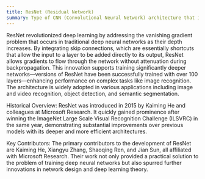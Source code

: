 ```yaml
---
title: ResNet (Residual Network)
summary: Type of CNN (Convolutional Neural Network) architecture that introduces residual learning to facilitate the training of much deeper networks by utilizing shortcut connections or skip connections that allow the gradient to bypass some layers.
---
```

ResNet revolutionized deep learning by addressing the vanishing gradient problem that occurs in traditional deep neural networks as their depth increases. By integrating skip connections, which are essentially shortcuts that allow the input to a layer to be added directly to its output, ResNet allows gradients to flow through the network without attenuation during backpropagation. This innovation supports training significantly deeper networks—versions of ResNet have been successfully trained with over 100 layers—enhancing performance on complex tasks like image recognition. The architecture is widely adopted in various applications including image and video recognition, object detection, and semantic segmentation.

Historical Overview: ResNet was introduced in 2015 by Kaiming He and colleagues at Microsoft Research. It quickly gained prominence after winning the ImageNet Large Scale Visual Recognition Challenge (ILSVRC) in the same year, demonstrating substantial improvements over previous models with its deeper and more efficient architectures.

Key Contributors: The primary contributors to the development of ResNet are Kaiming He, Xiangyu Zhang, Shaoqing Ren, and Jian Sun, all affiliated with Microsoft Research. Their work not only provided a practical solution to the problem of training deep neural networks but also spurred further innovations in network design and deep learning theory.